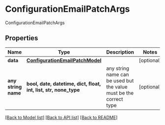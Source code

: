 # ConfigurationEmailPatchArgs

ConfigurationEmailPatchArgs

## Properties
Name | Type | Description | Notes
------------ | ------------- | ------------- | -------------
**data** | [**ConfigurationEmailPatchModel**](ConfigurationEmailPatchModel.md) |  | [optional] 
**any string name** | **bool, date, datetime, dict, float, int, list, str, none_type** | any string name can be used but the value must be the correct type | [optional]

[[Back to Model list]](../README.md#documentation-for-models) [[Back to API list]](../README.md#documentation-for-api-endpoints) [[Back to README]](../README.md)


